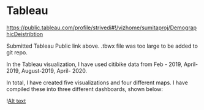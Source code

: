# Tableau

https://public.tableau.com/profile/strivedi#!/vizhome/sumitaproj/DemographicDeistribtion

Submitted Tableau Public link above. 
.tbwx file was too large to be added to git repo.

In the Tableau visualization, I have used citibike data from Feb - 2019, April-2019, August-2019, April- 2020.

In total, I have created five visualizations and four different maps. I have compiled these into three different dashboards, shown below:

\![Alt text](/relative/path/to/capture.jpg?raw=true "Optional Title")































